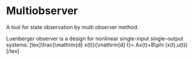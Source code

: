 # Multiobserver
A tool for state observation by multi observer method.

Luenberger observer is  a design for nonlinear single-input single-output systems:
[tex]\frac{\mathrm{d} x(t)}{\mathrm{d} t}= Ax(t)+B\phi (x(t),u(t))[/tex]

